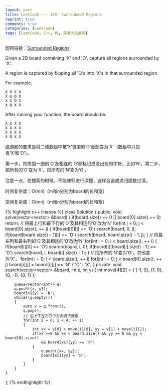 ```yaml
---
layout: post
title: LeetCode --- 130. Surrounded Regions
reprint: true
comments: true
categories: [LeetCode]
tags: [LeetCode, C++, 树, 深度优先搜索]
---
```



题目链接：[Surrounded Regions](https://oj.leetcode.com/problems/surrounded-regions/ ) 

Given a 2D board containing 'X' and 'O', capture all regions surrounded by 'X'. 

A region is captured by flipping all 'O's into 'X's in that surrounded region. 

For example, 

    X X X X 
    X O O X 
    X X O X 
    X O X X 

After running your function, the board should be: 

    X X X X 
    X X X X 
    X X X X 
    X O X X 

这道题的要求是将二维数组中被‘X’包围的‘O’全部变为‘X’（数组中只包含‘X’和‘O’）。

第一步，把周围一圈的‘O’及相连的‘O’都标记成没出现的字符，比如‘N’。第二步，把所有的‘O’变为‘X’，把所有的‘N’变为‘O’。

注意一点，在搜索的时候，不能递归进行深搜，这样会造成递归层数过深。

时间复杂度：O(mn)（m和n分别为board的长和宽）

空间复杂度：O(mn)（m和n分别为board的长和宽）

{% highlight c++ linenos %}
class Solution
{
public:
    void solve(vector<vector<char>> &board)
    {
        if(board.size() == 0 || board[0].size() == 0)
            return;
        // 将最上行和最下行的‘O’及其相连的‘O’改为‘N’
        for(int j = 0; j < board[0].size(); ++ j)
        {
            if(board[0][j] == 'O')
                search(board, 0, j);
            if(board[board.size() - 1][j] == 'O')
                search(board, board.size() - 1, j);
        }
        // 将最左列和最右列的‘O’及其相连的‘O’改为‘N’
        for(int i = 0; i < board.size(); ++ i)
        {
            if(board[i][0] == 'O')
                search(board, i, 0);
            if(board[i][board[i].size() - 1] == 'O')
                search(board, i, board[i].size() - 1);
        }
        // 把所有的‘N’变为‘O’，其他变为‘X’，
        for(int i = 0; i < board.size(); ++ i)
            for(int j = 0; j < board[0].size(); ++ j)
                board[i][j] = board[i][j] == 'N' ? 'O' : 'X';
    }
private:
    void search(vector<vector<char>> &board, int x, int y)
    {
        int move[4][2] = { {-1, 0}, {1, 0}, {0, -1}, {0, 1} };
        
        queue<vector<int>> q;
        q.push({x, y});
        board[x][y] = 'N';
        while(!q.empty())
        {
            auto v = q.front();
            q.pop();
            // 沿上下左右四个方向进行搜索
            for(int i = 0; i < 4; ++ i)
            {
                int xx = v[0] + move[i][0], yy = v[1] + move[i][1];
                if(xx >=0 && xx < board.size() && yy >= 0 && yy < board[0].size()
                    && board[xx][yy] == 'O')
                {
                    q.push({xx, yy});
                    board[xx][yy] = 'N';
                }
            }
        }
    }
};
{% endhighlight %}
